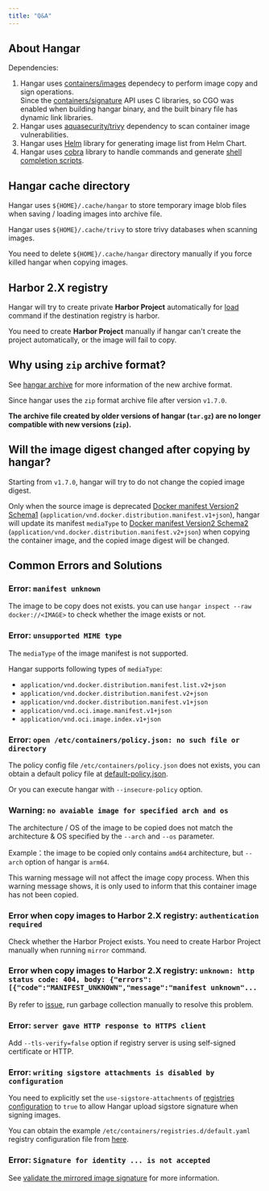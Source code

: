 ```yaml
---
title: "Q&A"
---
```


## About Hangar

Dependencies:

1. Hangar uses [containers/images](https://github.com/containers/image) dependecy to perform image copy and sign operations.<br />
    Since the [containers/signature](https://github.com/containers/signature) API uses C libraries, so CGO was enabled when building hangar binary, and the built binary file has dynamic link libraries.
1. Hangar uses [aquasecurity/trivy](https://github.com/aquasecurity/trivy) dependency to scan container image vulnerabilities.<br />
1. Hangar uses [Helm](https://github.com/helm/helm) library for generating image list from Helm Chart.
1. Hangar uses [cobra](https://github.com/spf13/cobra) library to handle commands and generate [shell completion scripts](/docs/v1.9/advanced/completion).

## Hangar cache directory

Hangar uses `${HOME}/.cache/hangar` to store temporary image blob files when saving / loading images into archive file.

Hangar uses `${HOME}/.cache/trivy` to store trivy databases when scanning images.

You need to delete `${HOME}/.cache/hangar` directory manually if you force killed hangar when copying images.

## Harbor 2.X registry

Hangar will try to create private **Harbor Project** automatically for [load](/docs/v1.9/load/load) command if the destination registry is harbor.

You need to create **Harbor Project** manually if hangar can't create the project automatically, or the image will fail to copy.

## Why using `zip` archive format?

See [hangar archive](/docs/v1.9/archive/specification) for more information of the new archive format.

Since hangar uses the `zip` format archive file after version `v1.7.0`.

**The archive file created by older versions of hangar (`tar.gz`) are no longer compatible with new versions (`zip`).**

## Will the image digest changed after copying by hangar?

Starting from `v1.7.0`, hangar will try to do not change the copied image digest.

Only when the source image is deprecated [Docker manifest Version2 Schema1](https://distribution.github.io/distribution/spec/deprecated-schema-v1/) (`application/vnd.docker.distribution.manifest.v1+json`), hangar will update its manifest `mediaType` to [Docker manifest Version2 Schema2](https://distribution.github.io/distribution/spec/manifest-v2-2/) (`application/vnd.docker.distribution.manifest.v2+json`) when copying the container image, and the copied image digest will be changed.

## Common Errors and Solutions

### Error: `manifest unknown`

The image to be copy does not exists. you can use `hangar inspect --raw docker://<IMAGE>` to check whether the image exists or not.

### Error: `unsupported MIME type`

The `mediaType` of the image manifest is not supported.

Hangar supports following types of `mediaType`:

- `application/vnd.docker.distribution.manifest.list.v2+json`
- `application/vnd.docker.distribution.manifest.v2+json`
- `application/vnd.docker.distribution.manifest.v1+json`
- `application/vnd.oci.image.manifest.v1+json`
- `application/vnd.oci.image.index.v1+json`

### Error: `open /etc/containers/policy.json: no such file or directory`

The policy config file `/etc/containers/policy.json` does not exists, you can obtain a default policy file at [default-policy.json](https://github.com/cnrancher/hangar/blob/main/package/default-policy.json).

Or you can execute hangar with `--insecure-policy` option.

### Warning: `no avaiable image for specified arch and os`

The architecture / OS of the image to be copied does not match the architecture & OS specified by the `--arch` and `--os` parameter.

Example：the image to be copied only contains `amd64` architecture, but `--arch` option of hangar is `arm64`.

This warning message will not affect the image copy process. When this warning message shows, it is only used to inform that this container image has not been copied.

### Error when copy images to Harbor 2.X registry: `authentication required`

Check whether the Harbor Project exists. You need to create Harbor Project manually when running `mirror` command.

### Error when copy images to Harbor 2.X registry: `unknown: http status code: 404, body: {"errors":[{"code":"MANIFEST_UNKNOWN","message":"manifest unknown"...`

By refer to [issue](https://github.com/goharbor/harbor/issues/14902), run garbage collection manually to resolve this problem.

### Error: `server gave HTTP response to HTTPS client`

Add `--tls-verify=false` option if registry server is using self-signed certificate or HTTP.

### Error: `writing sigstore attachments is disabled by configuration`

You need to explicitly set the `use-sigstore-attachments` of [registries configuration](https://github.com/containers/image/blob/main/docs/containers-registries.d.5.md#individual-configuration-sections) to `true` to allow Hangar upload sigstore signature when signing images.

You can obtain the example `/etc/containers/registries.d/default.yaml` registry configuration file from [here](https://github.com/cnrancher/hangar/blob/main/package/registries.d/default.yaml).

### Error: `Signature for identity ... is not accepted`

See [validate the mirrored image signature](/docs/v1.8/sign/validate#validate-the-mirrored-image-signature) for more information.
